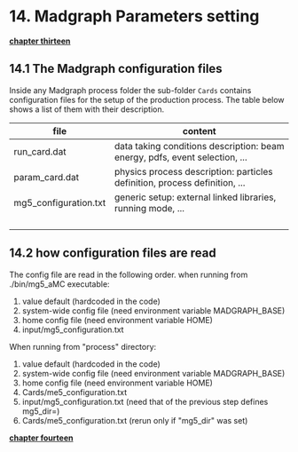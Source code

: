 # 14. Madgraph Parameters setting

[**chapter thirteen**](13_import.md)

## 14.1 The Madgraph configuration files

Inside any Madgraph process folder the sub-folder `Cards` contains configuration files for the setup of the production process.
The table below shows a list of them with their description.

| file | content |
| ----------- | ----------- |
| run_card.dat | data taking conditions description: beam energy, pdfs, event selection, ... |
| param_card.dat | physics process description: particles definition, process definition, ... |
| mg5_configuration.txt | generic setup: external linked libraries, running mode, ... |
|  |  |
|  |  |
|  |  |
|  |  |

## 14.2 how configuration files are read

The config file are read in the following order.
when running from ./bin/mg5_aMC executable:
1. value default (hardcoded in the code)
2. system-wide config file (need environment variable MADGRAPH_BASE)
3. home config file (need environment variable HOME)
4. input/mg5_configuration.txt

When running from "process" directory:
1. value default (hardcoded in the code)
2. system-wide config file (need environment variable MADGRAPH_BASE)
3. home config file (need environment variable HOME)
4. Cards/me5_configuration.txt
5. input/mg5_configuration.txt (need that of the previous step defines mg5_dir=)
6. Cards/me5_configuration.txt (rerun only if "mg5_dir" was set)

[**chapter fourteen**](14_params.md)

